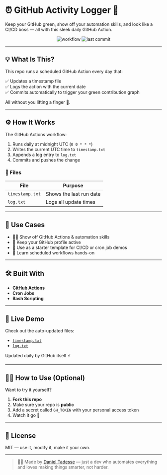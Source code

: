 # ⏰ GitHub Activity Logger 🔄

Keep your GitHub green, show off your automation skills, and look like a CI/CD boss — all with this sleek daily GitHub Action.

<p align="center">
  <img src="https://img.shields.io/github/actions/workflow/status/yourusername/yourrepo/keep-alive.yml?label=Daily%20Update&style=for-the-badge" alt="workflow" />
  <img src="https://img.shields.io/github/last-commit/yourusername/yourrepo?style=for-the-badge" alt="last commit"/>
</p>

---

## 💡 What Is This?

This repo runs a scheduled GitHub Action every day that:

✅ Updates a timestamp file  
✅ Logs the action with the current date  
✅ Commits automatically to trigger your green contribution graph

All without you lifting a finger 🧠.

---

## ⚙️ How It Works

The GitHub Actions workflow:

1. Runs daily at midnight UTC (`0 0 * * *`)
2. Writes the current UTC time to `timestamp.txt`
3. Appends a log entry to `log.txt`
4. Commits and pushes the change

### 📁 Files

| File | Purpose |
|------|---------|
| `timestamp.txt` | Shows the last run date |
| `log.txt`       | Logs all update times |

---

## 🚀 Use Cases

- 👨‍💻 Show off GitHub Actions & automation skills  
- 🌱 Keep your GitHub profile active  
- 🧪 Use as a starter template for CI/CD or cron job demos  
- 🔄 Learn scheduled workflows hands-on  

---

## 🛠️ Built With

- **GitHub Actions**
- **Cron Jobs**
- **Bash Scripting**

---

## 📌 Live Demo

Check out the auto-updated files:

- [`timestamp.txt`](./timestamp.txt)
- [`log.txt`](./log.txt)

Updated daily by GitHub itself ⚡

---

## 🧑‍💻 How to Use (Optional)

Want to try it yourself?

1. **Fork this repo**
2. Make sure your repo is **public**
3. Add a secret called `GH_TOKEN` with your personal access token
4. Watch it go 🤖

---

## 📄 License

MIT — use it, modify it, make it your own.

---

> 👨‍🚀 Made by [Daniel Tadesse](https://github.com/danitadesse/danitadesse) — just a dev who automates everything and loves making things smarter, not harder.
